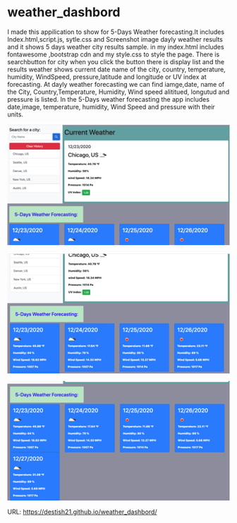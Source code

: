 # weather_dashbord

I made this appilication to show for 5-Days Weather forecasting.It includes Index.html,script.js, sytle.css and Screenshot image dayly weather results and it shows 5 days weather city results sample.
in my index.html includes fontawesome ,bootstrap cdn and my style.css to style the page.
There is searchbutton for city  when you click the button there is display list and the results weather shows current date name of the city, country, temperature, humidity, WindSpeed, pressure,latitude and longitude or UV index at forecasting.
At dayly weather forecasting we can find iamge,date, name of the City, Country,Temperature, Humidity, Wind speed alititued, longutud and pressure is listed. In the 5-Days weather forecasting the app includes date,image, temperature, humidity, Wind Speed and pressure with their units.

![weather_dashbord](./assets/image/Screenshot1.jpg)

![weather_dashbord](./assets/image/Screenshot2.jpg)

![weather_dashbord](./assets/image/Screenshot3.jpg)


URL:  https://destish21.github.io/weather_dashbord/